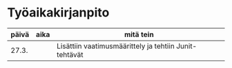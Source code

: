 # **Työaikakirjanpito** 
päivä | aika | mitä tein
------|------|----------
27.3. | | Lisättiin vaatimusmäärittely ja tehtiin Junit-tehtävät

